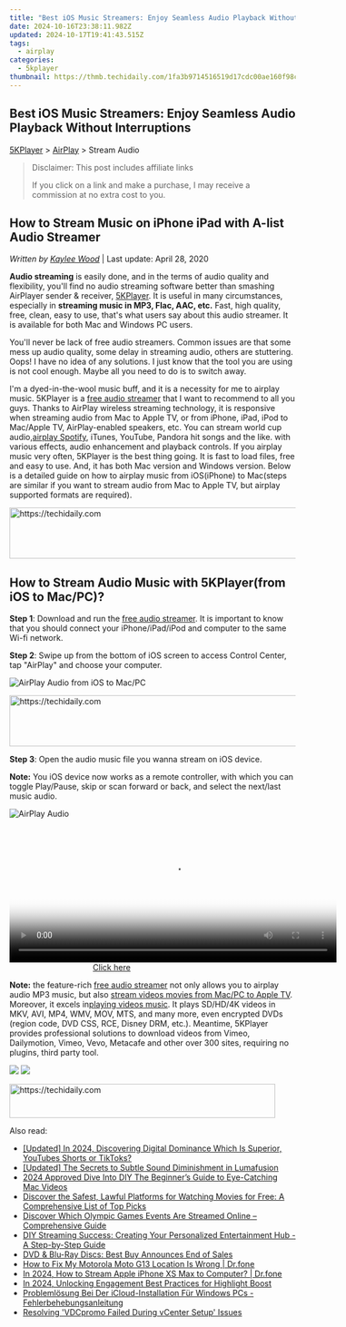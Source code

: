 ```yaml
---
title: "Best iOS Music Streamers: Enjoy Seamless Audio Playback Without Interruptions"
date: 2024-10-16T23:38:11.982Z
updated: 2024-10-17T19:41:43.515Z
tags:
  - airplay
categories:
  - 5kplayer
thumbnail: https://thmb.techidaily.com/1fa3b9714516519d17cdc00ae160f98cb4b200553b264310d7d2980b9ce91d3e.jpg
---
```


## Best iOS Music Streamers: Enjoy Seamless Audio Playback Without Interruptions

[5KPlayer](https://tools.techidaily.com/5kplayer/products/) \> [AirPlay](https://tools.techidaily.com/5kplayer/airplay/) \> Stream Audio

>  Disclaimer: This post includes affiliate links
>
>  If you click on a link and make a purchase, I may receive a commission at no extra cost to you.
>

## How to Stream Music on iPhone iPad with A-list Audio Streamer

 _Written by [Kaylee Wood](https://www.quora.com/profile/Amanda-Hu-21)_ | Last update: April 28, 2020

**Audio streaming** is easily done, and in the terms of audio quality and flexibility, you'll find no audio streaming software better than smashing AirPlayer sender & receiver, [5KPlayer](https://tools.techidaily.com/5kplayer/products/). It is useful in many circumstances, especially in **streaming music in MP3, Flac, AAC, etc.** Fast, high quality, free, clean, easy to use, that's what users say about this audio streamer. It is available for both Mac and Windows PC users. 

You'll never be lack of free audio streamers. Common issues are that some mess up audio quality, some delay in streaming audio, others are stuttering. Oops! I have no idea of any solutions. I just know that the tool you are using is not cool enough. Maybe all you need to do is to switch away. 

I'm a dyed-in-the-wool music buff, and it is a necessity for me to airplay music. 5KPlayer is a [free audio streamer](https://tools.techidaily.com/5kplayer/airplay/) that I want to recommend to all you guys. Thanks to AirPlay wireless streaming technology, it is responsive when streaming audio from Mac to Apple TV, or from iPhone, iPad, iPod to Mac/Apple TV, AirPlay-enabled speakers, etc. You can stream world cup audio,[airplay Spotify](https://tools.techidaily.com/5kplayer/airplay/), iTunes, YouTube, Pandora hit songs and the like. with various effects, audio enhancement and playback controls. If you airplay music very often, 5KPlayer is the best thing going. It is fast to load files, free and easy to use. And, it has both Mac version and Windows version. Below is a detailed guide on how to airplay music from iOS(iPhone) to Mac(steps are similar if you want to stream audio from Mac to Apple TV, but airplay supported formats are required).

<!-- affiliate ads begin -->
<a href="https://aligracehair.sjv.io/c/5597632/2087267/19272" target="_top" id="2087267">
  <img src="//a.impactradius-go.com/display-ad/19272-2087267" border="0" alt="https://techidaily.com" width="728" height="90"/>
</a>
<img height="0" width="0" src="https://aligracehair.sjv.io/i/5597632/2087267/19272" style="position:absolute;visibility:hidden;" border="0" />
<!-- affiliate ads end -->

## How to Stream Audio Music with 5KPlayer(from iOS to Mac/PC)?

**Step 1**: Download and run the [free audio streamer](https://tools.techidaily.com/5kplayer/airplay/). It is important to know that you should connect your iPhone/iPad/iPod and computer to the same Wi-fi network.

**Step 2**: Swipe up from the bottom of iOS screen to access Control Center, tap "AirPlay" and choose your computer. 

![AirPlay Audio from iOS to Mac/PC](https://www.5kplayer.com/airplay/img/5kplayer-freeaacplayer-yxt-030603.jpg) 

<!-- affiliate ads begin -->
<a href="https://appsumo.8odi.net/c/5597632/2137378/7443" target="_top" id="2137378">
  <img src="//a.impactradius-go.com/display-ad/7443-2137378" border="0" alt="https://techidaily.com" width="600" height="90"/>
</a>
<img height="0" width="0" src="https://appsumo.8odi.net/i/5597632/2137378/7443" style="position:absolute;visibility:hidden;" border="0" />
<!-- affiliate ads end -->

**Step 3**: Open the audio music file you wanna stream on iOS device. 

**Note:** You iOS device now works as a remote controller, with which you can toggle Play/Pause, skip or scan forward or back, and select the next/last music audio.

![AirPlay Audio](https://www.5kplayer.com/airplay/img/airplay-iphone-ipad.jpg) 

<!-- affiliate ads begin -->
<span id="1982596">
					<video width="576" height="240" style="cursor:pointer"
           poster="//a.impactradius-go.com/display-clicktoplayimage/1982596.png"
           onclick="if(!this.playClicked){this.play();this.setAttribute('controls',true);this.playClicked=true;}">
	   <source src="//a.impactradius-go.com/display-ad/22993-1982596">
	   <img src="//a.impactradius-go.com/display-clicktoplayimage/1982596.png" style="border: none; height: 100%; width: 100%; object-fit: contain">
	</video>
	<div style="width:360px;text-align:center"><a href="javascript:window.open(decodeURIComponent('https%3A%2F%2Fhomestyler.sjv.io%2Fc%2F5597632%2F1982596%2F22993'), '_blank');void(0);">Click here</a></div>
</span>
<img height="0" width="0" src="https://imp.pxf.io/i/5597632/1982596/22993" style="position:absolute;visibility:hidden;" border="0" />
<!-- affiliate ads end -->

**Note:** the feature-rich [free audio streamer](https://tools.techidaily.com/5kplayer/airplay/) not only allows you to airplay audio MP3 music, but also [stream videos movies from Mac/PC to Apple TV](https://tools.techidaily.com/5kplayer/airplay/). Moreover, it excels in[playing videos music](https://tools.techidaily.com/5kplayer/video-music-player/). It plays SD/HD/4K videos in MKV, AVI, MP4, WMV, MOV, MTS, and many more, even encrypted DVDs (region code, DVD CSS, RCE, Disney DRM, etc.). Meantime, 5KPlayer provides professional solutions to download videos from Vimeo, Dailymotion, Vimeo, Vevo, Metacafe and other over 300 sites, requiring no plugins, third party tool.

[![](https://www.5kplayer.com/airplay/../button/freedownwhitewin.png)](https://tools.techidaily.com/5kplayer/products/) [![](https://www.5kplayer.com/airplay/../button/freedownbackmac.png)](https://tools.techidaily.com/5kplayer/products/)

<!-- affiliate ads begin -->
<a href="https://aligracehair.sjv.io/c/5597632/2135360/19272" target="_top" id="2135360">
  <img src="//a.impactradius-go.com/display-ad/19272-2135360" border="0" alt="https://techidaily.com" width="468" height="60"/>
</a>
<img height="0" width="0" src="https://aligracehair.sjv.io/i/5597632/2135360/19272" style="position:absolute;visibility:hidden;" border="0" />
<!-- affiliate ads end -->

<ins class="adsbygoogle"
     style="display:block"
     data-ad-format="autorelaxed"
     data-ad-client="ca-pub-7571918770474297"
     data-ad-slot="1223367746"></ins>

<ins class="adsbygoogle"
     style="display:block"
     data-ad-client="ca-pub-7571918770474297"
     data-ad-slot="8358498916"
     data-ad-format="auto"
     data-full-width-responsive="true"></ins>

<span class="atpl-alsoreadstyle">Also read:</span>
<div><ul>
<li><a href="https://youtube-docs.techidaily.com/ed-in-2024-discovering-digital-dominance-which-is-superior-youtubes-shorts-or-tiktoks/"><u>[Updated] In 2024, Discovering Digital Dominance Which Is Superior, YouTubes Shorts or TikToks?</u></a></li>
<li><a href="https://fox-helps.techidaily.com/updated-the-secrets-to-subtle-sound-diminishment-in-lumafusion/"><u>[Updated] The Secrets to Subtle Sound Diminishment in Lumafusion</u></a></li>
<li><a href="https://youtube-docs.techidaily.com/approved-dive-into-diy-the-beginners-guide-to-eye-catching-mac-videos/"><u>2024 Approved Dive Into DIY The Beginner’s Guide to Eye-Catching Mac Videos</u></a></li>
<li><a href="https://media-tips.techidaily.com/discover-the-safest-lawful-platforms-for-watching-movies-for-free-a-comprehensive-list-of-top-picks/"><u>Discover the Safest, Lawful Platforms for Watching Movies for Free: A Comprehensive List of Top Picks</u></a></li>
<li><a href="https://media-tips.techidaily.com/discover-which-olympic-games-events-are-streamed-online-comprehensive-guide/"><u>Discover Which Olympic Games Events Are Streamed Online – Comprehensive Guide</u></a></li>
<li><a href="https://media-tips.techidaily.com/diy-streaming-success-creating-your-personalized-entertainment-hub-a-step-by-step-guide/"><u>DIY Streaming Success: Creating Your Personalized Entertainment Hub - A Step-by-Step Guide</u></a></li>
<li><a href="https://media-tips.techidaily.com/dvd-and-blu-ray-discs-best-buy-announces-end-of-sales/"><u>DVD & Blu-Ray Discs: Best Buy Announces End of Sales</u></a></li>
<li><a href="https://fake-location.techidaily.com/how-to-fix-my-motorola-moto-g13-location-is-wrong-drfone-by-drfone-virtual-android/"><u>How to Fix My Motorola Moto G13 Location Is Wrong | Dr.fone</u></a></li>
<li><a href="https://screen-mirror.techidaily.com/in-2024-how-to-stream-apple-iphone-xs-max-to-computer-drfone-by-drfone-ios/"><u>In 2024, How to Stream Apple iPhone XS Max to Computer? | Dr.fone</u></a></li>
<li><a href="https://instagram-videos.techidaily.com/in-2024-unlocking-engagement-best-practices-for-highlight-boost/"><u>In 2024, Unlocking Engagement Best Practices for Highlight Boost</u></a></li>
<li><a href="https://win-help.techidaily.com/problemlosung-bei-der-icloud-installation-fur-windows-pcs-fehlerbehebungsanleitung/"><u>Problemlösung Bei Der iCloud-Installation Für Windows PCs - Fehlerbehebungsanleitung</u></a></li>
<li><a href="https://win-news.techidaily.com/resolving-vdcpromo-failed-during-vcenter-setup-issues/"><u>Resolving 'VDCpromo Failed During vCenter Setup' Issues</u></a></li>
</ul></div>


